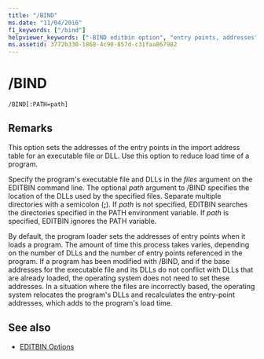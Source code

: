 ```yaml
---
title: "/BIND"
ms.date: "11/04/2016"
f1_keywords: ["/bind"]
helpviewer_keywords: ["-BIND editbin option", "entry points, addresses", "BIND editbin option", "entry points", "/BIND editbin option", "import address table"]
ms.assetid: 3772b330-1868-4c90-857d-c31faa867982
---
```

# /BIND

```
/BIND[:PATH=path]
```

## Remarks

This option sets the addresses of the entry points in the import address table for an executable file or DLL. Use this option to reduce load time of a program.

Specify the program's executable file and DLLs in the *files* argument on the EDITBIN command line. The optional *path* argument to /BIND specifies the location of the DLLs used by the specified files. Separate multiple directories with a semicolon (**;**). If *path* is not specified, EDITBIN searches the directories specified in the PATH environment variable. If *path* is specified, EDITBIN ignores the PATH variable.

By default, the program loader sets the addresses of entry points when it loads a program. The amount of time this process takes varies, depending on the number of DLLs and the number of entry points referenced in the program. If a program has been modified with /BIND, and if the base addresses for the executable file and its DLLs do not conflict with DLLs that are already loaded, the operating system does not need to set these addresses. In a situation where the files are incorrectly based, the operating system relocates the program's DLLs and recalculates the entry-point addresses, which adds to the program's load time.

## See also

- [EDITBIN Options](../../build/reference/editbin-options.md)
